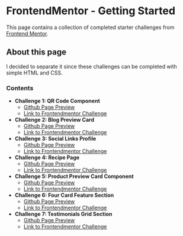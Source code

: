 # FrontendMentor - Getting Started

This page contains a collection of completed starter challenges from [Frontend Mentor](https://frontendmentor.io).


## About this page

I decided to separate it since these challenges can be completed with simple HTML and CSS.


### Contents

*   **Challenge 1: QR Code Component**
    *   [Github Page Preview](https://nerb0.github.io/frontend-mentor/getting-started/01-qr-code-component)
    *   [Link to Frontendmentor Challenge](https://www.frontendmentor.io/learning-paths/getting-started-on-frontend-mentor-XJhRWRREZd/steps/686f72a4449a25f45b687f7f/challenge/start)
*   **Challenge 2: Blog Preview Card**
    *   [Github Page Preview](https://nerb0.github.io/frontend-mentor/getting-started/02-blog-preview-card)
    *   [Link to Frontendmentor Challenge](https://www.frontendmentor.io/learning-paths/getting-started-on-frontend-mentor-XJhRWRREZd/steps/686f72a4449a25f45b687f81/challenge/start)
*   **Challenge 3: Social Links Profile**
    *   [Github Page Preview](https://nerb0.github.io/frontend-mentor/getting-started/03-social-links-profile)
    *   [Link to Frontendmentor Challenge](https://www.frontendmentor.io/learning-paths/getting-started-on-frontend-mentor-XJhRWRREZd/steps/686f72a4449a25f45b687f82/challenge/start)
*   **Challenge 4: Recipe Page**
    *   [Github Page Preview](https://nerb0.github.io/frontend-mentor/getting-started/04-recipe-page)
    *   [Link to Frontendmentor Challenge](https://www.frontendmentor.io/learning-paths/getting-started-on-frontend-mentor-XJhRWRREZd/steps/686f72a4449a25f45b687f83/challenge/start)
*   **Challenge 5: Product Preview Card Component**
    *   [Github Page Preview](https://nerb0.github.io/frontend-mentor/getting-started/05-product-preview-card-component)
    *   [Link to Frontendmentor Challenge](https://www.frontendmentor.io/learning-paths/building-responsive-layouts--z1qCXVqkD/steps/68710269449a25f45b7f0a85/challenge/start)
*   **Challenge 6: Four Card Feature Section**
    *   [Github Page Preview](https://nerb0.github.io/frontend-mentor/getting-started/06-four-card-feature-section)
    *   [Link to Frontendmentor Challenge](https://www.frontendmentor.io/learning-paths/building-responsive-layouts--z1qCXVqkD/steps/68710269449a25f45b7f0a87/challenge/start)
*   **Challenge 7: Testimonials Grid Section**
    *   [Github Page Preview](https://nerb0.github.io/frontend-mentor/getting-started/07-testimonials-grid-section)
    *   [Link to Frontendmentor Challenge](https://www.frontendmentor.io/learning-paths/building-responsive-layouts--z1qCXVqkD/steps/68710269449a25f45b7f0a88/challenge/start)
